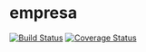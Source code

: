 empresa
=======
[![Build Status](https://travis-ci.org/aleluzu/empresa.svg?branch=master)](https://travis-ci.org/aleluzu/empresa)
[![Coverage Status](https://coveralls.io/repos/aleluzu/empresa/badge.png?branch=master)](https://coveralls.io/r/aleluzu/empresa?branch=master)
